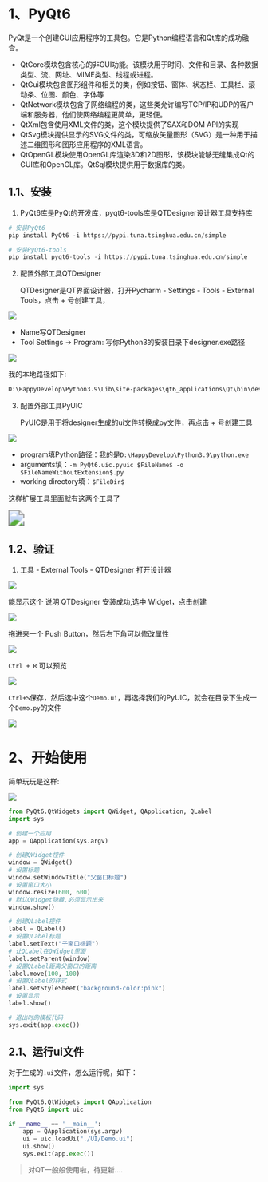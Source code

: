 # 1、PyQt6

PyQt是一个创建GUI应用程序的工具包。它是Python编程语言和Qt库的成功融合。

- QtCore模块包含核心的非GUI功能。该模块用于时间、文件和目录、各种数据类型、流、网址、MIME类型、线程或进程。
- QtGui模块包含图形组件和相关的类，例如按钮、窗体、状态栏、工具栏、滚动条、位图、颜色、字体等
- QtNetwork模块包含了网络编程的类，这些类允许编写TCP/IP和UDP的客户端和服务器，他们使网络编程更简单，更轻便。
- QtXml包含使用XML文件的类，这个模块提供了SAX和DOM API的实现
- QtSvg模块提供显示的SVG文件的类，可缩放矢量图形（SVG）是一种用于描述二维图形和图形应用程序的XML语言。
- QtOpenGL模块使用OpenGL库渲染3D和2D图形，该模块能够无缝集成Qt的GUI库和OpenGL库。QtSql模块提供用于数据库的类。





## 1.1、安装

1. PyQt6库是PyQt的开发库，pyqt6-tools库是QTDesigner设计器工具支持库

```python
# 安装PyQt6
pip install PyQt6 -i https://pypi.tuna.tsinghua.edu.cn/simple

# 安装PyQt6-tools
pip install pyqt6-tools -i https://pypi.tuna.tsinghua.edu.cn/simple
```



2. 配置外部工具QTDesigner

   QTDesigner是QT界面设计器，打开Pycharm - Settings - Tools - External Tools，点击 + 号创建工具，

![](python(九).assets/1.png)

- Name写QTDesigner
- Tool Settings -> Program: 写你Python3的安装目录下designer.exe路径

![](python(九).assets/2.png)

我的本地路径如下:

```bash
D:\HappyDevelop\Python3.9\Lib\site-packages\qt6_applications\Qt\bin\designer.exe
```



3. 配置外部工具PyUIC

   PyUIC是用于将designer生成的ui文件转换成py文件，再点击 + 号创建工具

![](python(九).assets/3.png)

- program填Python路径：我的是`D:\HappyDevelop\Python3.9\python.exe`
- arguments填：`-m PyQt6.uic.pyuic $FileName$ -o $FileNameWithoutExtension$.py`
- working directory填：`$FileDir$`

这样扩展工具里面就有这两个工具了

<img src="python(九).assets/4.png" style="zoom:200%;" />





## 1.2、验证

1. 工具 - External Tools - QTDesigner 打开设计器

![](python(九).assets/5.png)



能显示这个 说明 QTDesigner 安装成功,选中 Widget，点击创建

![](python(九).assets/6.png)

拖进来一个 Push Button，然后右下角可以修改属性

![](python(九).assets/7.png)

`Ctrl + R` 可以预览

![](python(九).assets/8.png)



`Ctrl+S`保存，然后选中这个`Demo.ui`，再选择我们的PyUIC，就会在目录下生成一个`Demo.py`的文件

![](python(九).assets/9.png)

















# 2、开始使用

简单玩玩是这样:

![](python(九).assets/10.png)

```python
from PyQt6.QtWidgets import QWidget, QApplication, QLabel
import sys

# 创建一个应用
app = QApplication(sys.argv)

# 创建QWidget控件
window = QWidget()
# 设置标题
window.setWindowTitle("父窗口标题")
# 设置窗口大小
window.resize(600, 600)
# 默认QWidget隐藏,必须显示出来
window.show()

# 创建QLabel控件
label = QLabel()
# 设置QLabel标题
label.setText("子窗口标题")
# 让QLabel在QWidget里面
label.setParent(window)
# 设置QLabel距离父窗口的距离
label.move(100, 100)
# 设置QLabel的样式
label.setStyleSheet("background-color:pink")
# 设置显示
label.show()

# 退出时的模板代码
sys.exit(app.exec())
```

## 2.1、运行ui文件

对于生成的`.ui`文件，怎么运行呢，如下：

```python
import sys

from PyQt6.QtWidgets import QApplication
from PyQt6 import uic

if __name__ == '__main__':
    app = QApplication(sys.argv)
    ui = uic.loadUi("./UI/Demo.ui")
    ui.show()
    sys.exit(app.exec())
```







> 对QT一般般使用啦，待更新....













































